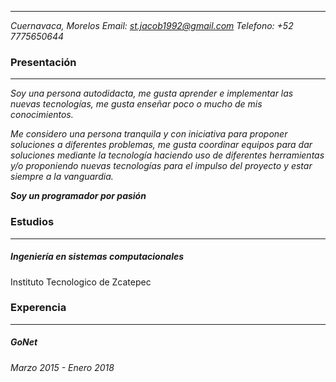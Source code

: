 
---
*Cuernavaca, Morelos*
*Email: st.jacob1992@gmail.com*
*Telefono: +52 7775650644*


### Presentación
---
*Soy una persona autodidacta, me gusta aprender e implementar las nuevas tecnologías, me gusta enseñar poco o mucho de mis conocimientos.*

*Me considero una persona tranquila y con iniciativa para proponer soluciones a diferentes problemas, me gusta coordinar equipos para dar soluciones mediante la tecnología haciendo uso de diferentes herramientas y/o proponiendo nuevas tecnologías para el impulso del proyecto y estar siempre a la vanguardia.*

***Soy un programador por pasión***

### Estudios
---
##### Ingeniería en sistemas computacionales
Instituto Tecnologico de Zcatepec

### Experencia
---
##### GoNet
*Marzo 2015 - Enero 2018*
